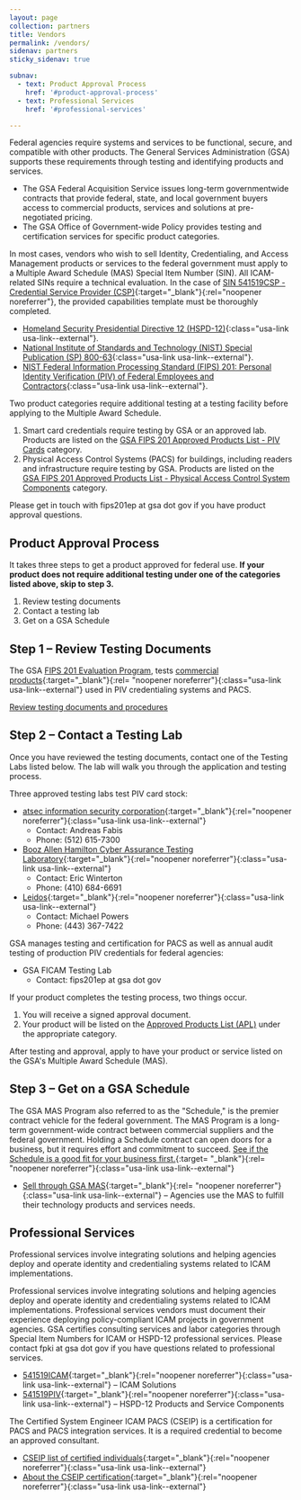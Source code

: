 ```yaml
---
layout: page
collection: partners
title: Vendors
permalink: /vendors/
sidenav: partners
sticky_sidenav: true

subnav:
  - text: Product Approval Process
    href: '#product-approval-process'
  - text: Professional Services
    href: '#professional-services'

---
```


Federal agencies require systems and services to be functional, secure, and compatible with other products. The General Services Administration (GSA) supports these requirements through testing and identifying products and services.
- The GSA Federal Acquisition Service issues long-term governmentwide contracts that provide federal, state, and local government buyers access to commercial products, services and solutions at pre-negotiated pricing.
- The GSA Office of Government-wide Policy provides testing and certification services for specific product categories.

In most cases, vendors who wish to sell Identity, Credentialing, and Access Management products or services to the federal government must apply to a Multiple Award Schedule (MAS) Special Item Number (SIN). All ICAM-related SINs require a technical evaluation. In the case of [SIN 541519CSP - Credential Service Provider (CSP)]({{site.baseurl}}/docs/csp-capabilities-template-march-2024.docx){:target="_blank"}{:rel="noopener noreferrer"}, the provided capabilities template must be thoroughly completed.
- [Homeland Security Presidential Directive 12 (HSPD-12)](https://www.dhs.gov/homeland-security-presidential-directive-12){:class="usa-link usa-link--external"}.
- [National Institute of Standards and Technology (NIST) Special Publication (SP) 800-63](https://pages.nist.gov/800-63-3/){:class="usa-link usa-link--external"}.
- [NIST Federal Information Processing Standard (FIPS) 201: Personal Identity Verification (PIV) of Federal Employees and Contractors](https://csrc.nist.gov/publications/detail/fips/201/3/final){:class="usa-link usa-link--external"}.

Two product categories require additional testing at a testing facility before applying to the Multiple Award Schedule.
1. Smart card credentials require testing by GSA or an approved lab. Products are listed on the [GSA FIPS 201 Approved Products List - PIV Cards]({{site.baseurl}}/fips201/#approved-products---piv-smart-cards ) category.
2. Physical Access Control Systems (PACS) for buildings, including readers and infrastructure require testing by GSA. Products are listed on the [GSA FIPS 201 Approved Products List - Physical Access Control System Components]({{site.baseurl}}/fips201/#approved-products---physical-access-control-systems) category.

Please get in touch with fips201ep at gsa dot gov if you have product approval questions.

## Product Approval Process

It takes three steps to get a product approved for federal use. **If your product does not require additional testing under one of the categories listed above, skip to step 3.**

1. Review testing documents
2. Contact a testing lab
3. Get on a GSA Schedule

## Step 1 – Review Testing Documents

The GSA [FIPS 201 Evaluation Program]({{site.baseurl}}/fips201ep/), tests [commercial products](https://www.acquisition.gov/far/2.101){:target="_blank"}{:rel= "noopener noreferrer"}{:class="usa-link usa-link--external"} used in PIV credentialing systems and PACS.

[Review testing documents and procedures]({{site.baseurl}}/fips201ep/)

## Step 2 – Contact a Testing Lab

Once you have reviewed the testing documents, contact one of the Testing Labs listed below. The lab will walk you through the application and testing process.

Three approved testing labs test PIV card stock:
- [atsec information security corporation](http://www.atsec.com/){:target="_blank"}{:rel="noopener noreferrer"}{:class="usa-link usa-link--external"} 
  - Contact: Andreas Fabis
  - Phone: (512) 615-7300
- [Booz Allen Hamilton Cyber Assurance Testing Laboratory](http://csrc.nist.gov/groups/STM/testing_labs/#24){:target="_blank"}{:rel="noopener noreferrer"}{:class="usa-link usa-link--external"} 
  - Contact:  Eric Winterton
  - Phone: (410) 684-6691
- [Leidos](https://www.leidos.com/CC-FIPS140){:target="_blank"}{:rel="noopener noreferrer"}{:class="usa-link usa-link--external"} 
  - Contact: Michael Powers
  - Phone: (443) 367-7422

GSA manages testing and certification for PACS as well as annual audit testing of production PIV credentials for federal agencies:

- GSA FICAM Testing Lab
  - Contact: fips201ep at gsa dot gov

If your product completes the testing process, two things occur.
1. You will receive a signed approval document.
2. Your product will be listed on the [Approved Products List (APL)]({{site.baseurl}}/fips201/) under the appropriate category.

After testing and approval, apply to have your product or service listed on the GSA's Multiple Award Schedule (MAS).

## Step 3 – Get on a GSA Schedule

The GSA MAS Program also referred to as the "Schedule," is the premier contract vehicle for the federal government. The MAS Program is a long-term government-wide contract between commercial suppliers and the federal government. Holding a Schedule contract can open doors for a business, but it requires effort and commitment to succeed. [See if the Schedule is a good fit for your business first.](https://www.gsa.gov/buy-through-us/purchasing-programs/multiple-award-schedule/help-with-mas-contracts-to-sell-to-government/team-up-with-other-mas-contractors){:target= "_blank"}{:rel= "noopener noreferrer"}{:class="usa-link usa-link--external"}

- [Sell through GSA MAS](https://www.gsa.gov/technology/it-contract-vehicles-and-purchasing-programs/multiple-award-schedule-it/sell-through-mas-information-technology){:target="_blank"}{:rel= "noopener noreferrer"}{:class="usa-link usa-link--external"}  – Agencies use the MAS to fulfill their technology products and services needs.

## Professional Services

Professional services involve integrating solutions and helping agencies deploy and operate identity and credentialing systems related to ICAM implementations.

Professional services involve integrating solutions and helping agencies deploy and operate identity and credentialing systems related to ICAM implementations. Professional services vendors must document their experience deploying policy-compliant ICAM projects in government agencies. GSA certifies consulting services and labor categories through Special Item Numbers for ICAM or HSPD-12 professional services. Please contact fpki at gsa dot gov if you have questions related to professional services.

- [541519ICAM](https://www.gsaelibrary.gsa.gov/ElibMain/sinDetails.do?scheduleNumber=MAS&specialItemNumber=541519ICAM&executeQuery=YES){:target="_blank"}{:rel="noopener noreferrer"}{:class="usa-link usa-link--external"} – ICAM Solutions
- [541519PIV](https://www.gsaelibrary.gsa.gov/ElibMain/sinDetails.do?scheduleNumber=MAS&specialItemNumber=541519PIV&executeQuery=YES){:target="_blank"}{:rel="noopener noreferrer"}{:class="usa-link usa-link--external"} – HSPD-12 Products and Service Components

The Certified System Engineer ICAM PACS (CSEIP) is a certification for PACS and PACS integration services. It is a required credential to become an approved consultant.

- [CSEIP list of certified individuals](http://www.smartcardalliance.org/activities-cseip-registry/){:target="_blank"}{:rel="noopener noreferrer"}{:class="usa-link usa-link--external"}
- [About the CSEIP certification](http://www.smartcardalliance.org/activities-certified-system-engineer-icam-pacs-training-and-certification-program/){:target="_blank"}{:rel="noopener noreferrer"}{:class="usa-link usa-link--external"}
